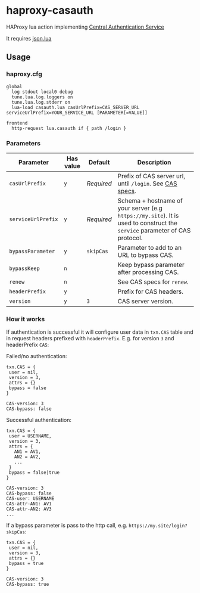 # haproxy-casauth

HAProxy lua action implementing [Central Authentication Service](https://en.wikipedia.org/wiki/Central_Authentication_Service)

It requires [json.lua](https://github.com/rxi/json.lua)

## Usage
### haproxy.cfg
```
global
  log stdout local0 debug 
  tune.lua.log.loggers on
  tune.lua.log.stderr on
  lua-load casauth.lua casUrlPrefix=CAS_SERVER_URL serviceUrlPrefix=YOUR_SERVICE_URL [PARAMETER[=VALUE]]

frontend
  http-request lua.casauth if { path /login }  
```
### Parameters
| Parameter | Has value | Default | Description |
| --- | --- | --- | --- |
| `casUrlPrefix` | `y` | _Required_ | Prefix of CAS server url, until `/login`. See [CAS specs](https://apereo.github.io/cas/7.0.x/protocol/CAS-Protocol-Specification.html). |
| `serviceUrlPrefix` | `y` | _Required_ | Schema + hostname of your server (e.g `https://my.site`). It is used to construct the `service` parameter of CAS protocol. |
| `bypassParameter` | `y` | `skipCas` | Parameter to add to an URL to bypass CAS. |
| `bypassKeep` | `n` | | Keep bypass parameter after processing CAS. |
| `renew` | `n` | | See CAS specs for `renew`. |
| `headerPrefix` | `y` | | Prefix for CAS headers. |
| `version` | `y` | `3` | CAS server version. |
### How it works
If authentication is successful it will configure user data in `txn.CAS` table and in request headers prefixed with `headerPrefix`. E.g. for version `3` and headerPrefix `CAS`:

Failed/no authentication:
```
txn.CAS = {
 user = nil,
 version = 3,
 attrs = {}
 bypass = false
}
```
```
CAS-version: 3
CAS-bypass: false
```
Successful authentication:
```
txn.CAS = {
 user = USERNAME,
 version = 3,
 attrs = {
   AN1 = AV1,
   AN2 = AV2, 
   ...
 }
 bypass = false|true
}
```
```
CAS-version: 3
CAS-bypass: false
CAS-user: USERNAME
CAS-attr-AN1: AV1
CAS-attr-AN2: AV3
...
```
If a bypass parameter is pass to the http call, e.g. `https://my.site/login?skipCas`:
```
txn.CAS = {
 user = nil,
 version = 3,
 attrs = {}
 bypass = true
}
```
```
CAS-version: 3
CAS-bypass: true
```
